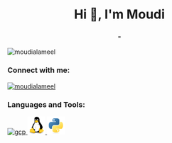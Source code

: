 <h1 align="center">Hi 👋, I'm Moudi</h1>
<h3 align="center">-</h3>

<p align="left"> <img src="https://komarev.com/ghpvc/?username=moudialameel&label=Profile%20views&color=0e75b6&style=flat" alt="moudialameel" /> </p>

<h3 align="left">Connect with me:</h3>
<p align="left">
<a href="https://linkedin.com/in/moudialameel" target="blank"><img align="center" src="https://raw.githubusercontent.com/rahuldkjain/github-profile-readme-generator/master/src/images/icons/Social/linked-in-alt.svg" alt="moudialameel" height="30" width="40" /></a>
</p>

<h3 align="left">Languages and Tools:</h3>
<p align="left"> <a href="https://cloud.google.com" target="_blank" rel="noreferrer"> <img src="https://www.vectorlogo.zone/logos/google_cloud/google_cloud-icon.svg" alt="gcp" width="40" height="40"/> </a> <a href="https://www.linux.org/" target="_blank" rel="noreferrer"> <img src="https://raw.githubusercontent.com/devicons/devicon/master/icons/linux/linux-original.svg" alt="linux" width="40" height="40"/> </a> <a href="https://www.python.org" target="_blank" rel="noreferrer"> <img src="https://raw.githubusercontent.com/devicons/devicon/master/icons/python/python-original.svg" alt="python" width="40" height="40"/> </a> </p>





              
